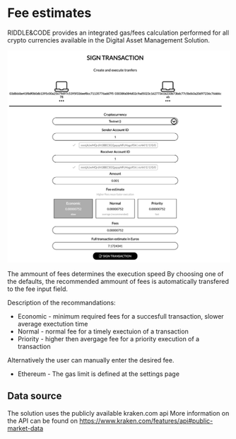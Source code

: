 # Fee estimates

RIDDLE&CODE provides an integrated gas/fees calculation performed for all crypto currencies available in the Digital Asset Management Solution. 

![alt text](https://raw.githubusercontent.com/RiddleAndCode/rtd-docs/master/assets/fee.png "Fee estimates")

The ammount of fees determines the execution speed 
By choosing one of the defaults, the recommended ammount of fees is automatically transfered to the fee input field. 

Description of the recommandations: 

* Economic - minimum required fees for a succesfull transaction, slower average exectution time
* Normal - normal fee for a timely exectuion of a transaction
* Priority - higher then avergage fee for a priority execution of a transaction

Alternatively the user can manually enter the desired fee.

* Ethereum - The gas limit is defined at the settings page


## Data source

The solution uses the publicly available kraken.com api
More information on the API can be found on https://www.kraken.com/features/api#public-market-data 